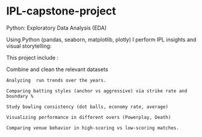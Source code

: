 # IPL-capstone-project
Python: Exploratory Data Analysis (EDA)

Using Python (pandas, seaborn, matplotlib, plotly) I perform IPL insights and visual storytelling:

   This project include :
  
   Combine and clean the relevant datasets
     
    Analyzing  run trends over the years.
     
    Comparing batting styles (anchor vs aggressive) via strike rate and boundary %
     
    Study bowling consistency (dot balls, economy rate, average)
     
    Visualizing performance in different overs (Powerplay, Death)
     
    Comparing venue behavior in high-scoring vs low-scoring matches.
     
    
